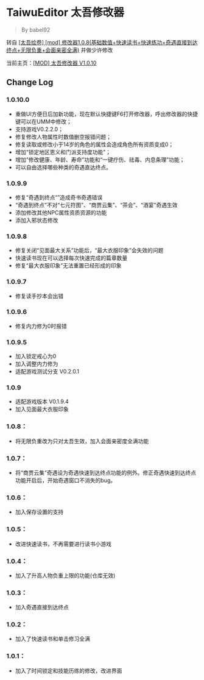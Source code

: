 # TaiwuEditor 太吾修改器
> By babel92

转自 [[太吾绘卷] [mod] 修改器1.0.8(基础数值+快速读书+快速练功+奇遇直接到达终点+无限负重+会面亲密全满)](https://bbs.nga.cn/read.php?tid=15234286&rand=514) 并做少许修改

当前主页：[[MOD] 太吾修改器 V1.0.10](https://nga.178.com/read.php?tid=17443101)


## Change Log
### 1.0.10.0
- 重做UI方便日后加新功能，现在默认快捷键F6打开修改器，呼出修改器的快捷键可以在UMM中修改；
- 支持游戏V0.2.2.0；
- 修复修改人物属性时数值删空报错问题；
- 修复读取或修改小于14岁的角色的属性会造成角色所有资质变成0；
- 增加“锁定地区恩义和门派支持度功能”；
- 增加“修改健康、年龄、寿命”功能和“一键疗伤、祛毒、内息条理”功能；
- 可以自由选择哪些种类的奇遇直达终点。
### 1.0.9.9
- 修复“奇遇到终点“”造成奇书奇遇错误
- “奇遇到终点”不对“七元符图”、“商贾云集”、“茶会”、“酒宴”奇遇生效
- 添加修改其他NPC属性资质资源的功能
- 添加入邪状态修改
### 1.0.9.8
- 修复关闭“见面最大关系”功能后，“最大衣服印象”会失效的问题
- 快速读书现在可以选择每次快速完成的篇章数量
- 修复“最大衣服印象”无法重置已经形成的印象
### 1.0.9.7 
- 修复读手抄本会出错
### 1.0.9.6
- 修复内力修为0时报错
### 1.0.9.5
- 加入锁定戒心为0
- 加入调整内力修为
- 适配游戏测试分支 V0.2.0.1
### 1.0.9
- 适配游戏版本 V0.1.9.4
- 加入见面最大衣服印象
### 1.0.8：
- 将无限负重改为只对太吾生效，加入会面亲密度全满功能
### 1.0.7：
- 将“商贾云集”奇遇设为奇遇快速到达终点功能的例外。修正奇遇快速到达终点功能开启后，开始奇遇窗口不消失的bug。
### 1.0.6：
- 加入保存设置的支持
### 1.0.5：
- 改进快速读书，不再需要进行读书小游戏
### 1.0.4：
- 加入了升高人物负重上限的功能(仓库无效)
### 1.0.3：
- 加入奇遇直接到达终点
### 1.0.2：
- 加入了快速读书和单击修习全满
### 1.0.1：
- 加入了时间锁定和技能历练的修改，改进界面
